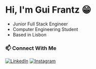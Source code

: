 # Hi, I'm Gui Frantz 😁

- Junior Full Stack Engineer
- Computer Engineering Student
- Based in Lisbon

### 📫 Connect With Me
[![LinkedIn](https://img.shields.io/badge/LinkedIn-0077B5?style=for-the-badge&logo=linkedin&logoColor=white)](https://linkedin.com/in/guilhermegfrantz)
[![Instagram](https://img.shields.io/badge/Instagram-E4405F?style=for-the-badge&logo=instagram&logoColor=white)](https://www.instagram.com/guigurgelf/)
